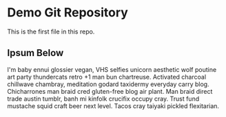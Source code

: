 # Demo Git Repository

This is the first file in this repo.

## Ipsum Below

I'm baby ennui glossier vegan, VHS selfies unicorn aesthetic wolf poutine art party thundercats retro +1 man bun chartreuse. Activated charcoal chillwave chambray, meditation godard taxidermy everyday carry blog. Chicharrones man braid cred gluten-free blog air plant. Man braid direct trade austin tumblr, banh mi kinfolk crucifix occupy cray. Trust fund mustache squid craft beer next level. Tacos cray taiyaki pickled flexitarian.